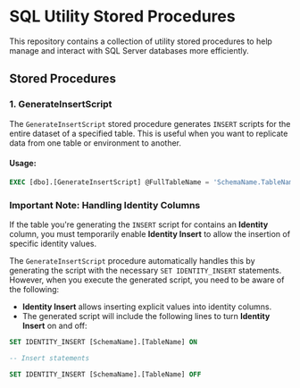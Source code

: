 # SQL Utility Stored Procedures

This repository contains a collection of utility stored procedures to help manage and interact with SQL Server databases more efficiently.

## Stored Procedures

### 1. **GenerateInsertScript**

The `GenerateInsertScript` stored procedure generates `INSERT` scripts for the entire dataset of a specified table. This is useful when you want to replicate data from one table or environment to another.

#### Usage:

```sql
EXEC [dbo].[GenerateInsertScript] @FullTableName = 'SchemaName.TableName'
```
### Important Note: Handling Identity Columns

If the table you're generating the `INSERT` script for contains an **Identity** column, you must temporarily enable **Identity Insert** to allow the insertion of specific identity values.

The `GenerateInsertScript` procedure automatically handles this by generating the script with the necessary `SET IDENTITY_INSERT` statements. However, when you execute the generated script, you need to be aware of the following:

- **Identity Insert** allows inserting explicit values into identity columns.
- The generated script will include the following lines to turn **Identity Insert** on and off:

```sql
SET IDENTITY_INSERT [SchemaName].[TableName] ON

-- Insert statements

SET IDENTITY_INSERT [SchemaName].[TableName] OFF
```